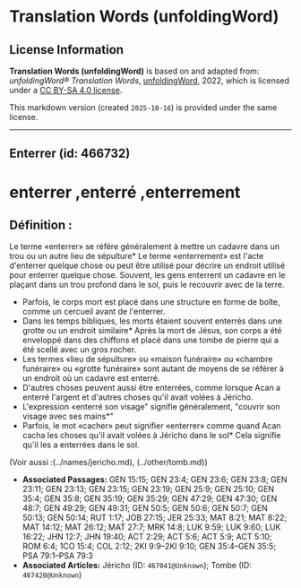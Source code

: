# Translation Words (unfoldingWord)

## License Information

**Translation Words (unfoldingWord)** is based on and adapted from: _unfoldingWord® Translation Words_, [unfoldingWord](https://unfoldingword.org/utw), 2022, which is licensed under a [CC BY-SA 4.0 license](https://creativecommons.org/licenses/by-sa/4.0/legalcode.en).

This markdown version (created `2025-10-16`) is provided under the same license.



--------------------------------

## Enterrer (id: 466732)

enterrer ,enterré ,enterrement
==============================

Définition :
------------

Le terme «enterrer» se réfère généralement à mettre un cadavre dans un trou ou un autre lieu de sépulture\* Le terme «enterrement» est l'acte d'enterrer quelque chose ou peut être utilisé pour décrire un endroit utilisé pour enterrer quelque chose. Souvent, les gens enterrent un cadavre en le plaçant dans un trou profond dans le sol, puis le recouvrir avec de la terre.

* Parfois, le corps mort est placé dans une structure en forme de boîte, comme un cercueil avant de l'enterrer.
* Dans les temps bibliques, les morts étaient souvent enterrés dans une grotte ou un endroit similaire\* Après la mort de Jésus, son corps a été enveloppé dans des chiffons et placé dans une tombe de pierre qui a été scellé avec un gros rocher.
* Les termes «lieu de sépulture» ou «maison funéraire» ou «chambre funéraire» ou «grotte funéraire» sont autant de moyens de se référer à un endroit où un cadavre est enterré.
* D'autres choses peuvent aussi être enterrées, comme lorsque Acan a enterré l'argent et d'autres choses qu'il avait volées à Jéricho.
* L'expression «enterré son visage" signifie généralement, "couvrir son visage avec ses mains\*"
* Parfois, le mot «cacher» peut signifier «enterrer» comme quand Acan cacha les choses qu'il avait volées à Jéricho dans le sol\* Cela signifie qu'il les a enterrées dans le sol.

(Voir aussi :(../names/jericho.md), (../other/tomb.md))

* **Associated Passages:** GEN 15:15; GEN 23:4; GEN 23:6; GEN 23:8; GEN 23:11; GEN 23:13; GEN 23:15; GEN 23:19; GEN 25:9; GEN 25:10; GEN 35:4; GEN 35:8; GEN 35:19; GEN 35:29; GEN 47:29; GEN 47:30; GEN 48:7; GEN 49:29; GEN 49:31; GEN 50:5; GEN 50:6; GEN 50:7; GEN 50:13; GEN 50:14; RUT 1:17; JOB 27:15; JER 25:33; MAT 8:21; MAT 8:22; MAT 14:12; MAT 26:12; MAT 27:7; MRK 14:8; LUK 9:59; LUK 9:60; LUK 16:22; JHN 12:7; JHN 19:40; ACT 2:29; ACT 5:6; ACT 5:9; ACT 5:10; ROM 6:4; 1CO 15:4; COL 2:12; 2KI 9:9–2KI 9:10; GEN 35:4–GEN 35:5; PSA 79:1–PSA 79:3
* **Associated Articles:** Jéricho (ID: `467041@Unknown`); Tombe (ID: `467420@Unknown`)

